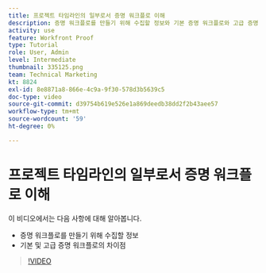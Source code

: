 ```yaml
---
title: 프로젝트 타임라인의 일부로서 증명 워크플로 이해
description: 증명 워크플로를 만들기 위해 수집할 정보와 기본 증명 워크플로와 고급 증명 워크플로의 차이점에 대해 알아봅니다. [!DNL  Workfront].
activity: use
feature: Workfront Proof
type: Tutorial
role: User, Admin
level: Intermediate
thumbnail: 335125.png
team: Technical Marketing
kt: 8824
exl-id: 8e8871a8-866e-4c9a-9f30-578d3b5639c5
doc-type: video
source-git-commit: d39754b619e526e1a869deedb38dd2f2b43aee57
workflow-type: tm+mt
source-wordcount: '59'
ht-degree: 0%

---
```


# 프로젝트 타임라인의 일부로서 증명 워크플로 이해

이 비디오에서는 다음 사항에 대해 알아봅니다.

* 증명 워크플로를 만들기 위해 수집할 정보
* 기본 및 고급 증명 워크플로의 차이점

>[!VIDEO](https://video.tv.adobe.com/v/335125/?quality=12)




